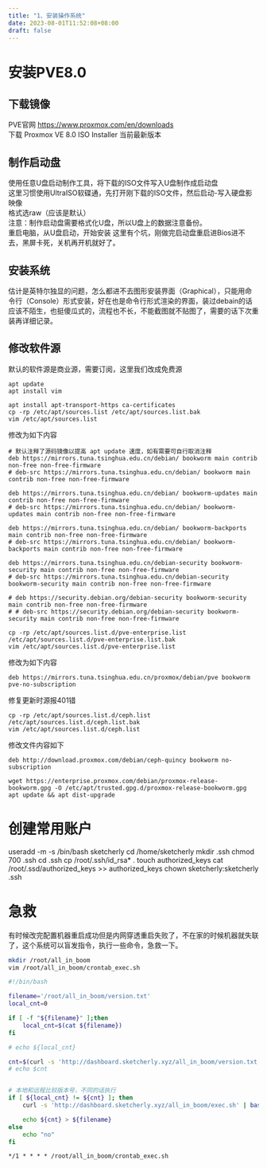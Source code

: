 ```yaml
---
title: "1、安装操作系统"
date: 2023-08-01T11:52:08+08:00
draft: false
---
```


# 安装PVE8.0

## 下载镜像
PVE官网 https://www.proxmox.com/en/downloads  
下载 Proxmox VE 8.0 ISO Installer  当前最新版本  


## 制作启动盘
使用任意U盘启动制作工具，将下载的ISO文件写入U盘制作成启动盘  
这里习惯使用UltraISO软碟通，先打开刚下载的ISO文件，然后启动-写入硬盘影映像  
格式选raw（应该是默认）  
注意：制作启动盘需要格式化U盘，所以U盘上的数据注意备份。  
重启电脑，从U盘启动，开始安装
这里有个坑，刚做完启动盘重启进Bios进不去，黑屏卡死，关机再开机就好了。  


## 安装系统
估计是英特尔独显的问题，怎么都进不去图形安装界面（Graphical），只能用命令行（Console）形式安装，好在也是命令行形式渲染的界面，装过debain的话应该不陌生，也挺傻瓜式的，流程也不长，不能截图就不贴图了，需要的话下次重装再详细记录。  

## 修改软件源
默认的软件源是商业源，需要订阅，这里我们改成免费源

``` shell
apt update
apt install vim
```

``` shell
apt install apt-transport-https ca-certificates
cp -rp /etc/apt/sources.list /etc/apt/sources.list.bak
vim /etc/apt/sources.list
```

修改为如下内容
``` text
# 默认注释了源码镜像以提高 apt update 速度，如有需要可自行取消注释
deb https://mirrors.tuna.tsinghua.edu.cn/debian/ bookworm main contrib non-free non-free-firmware
# deb-src https://mirrors.tuna.tsinghua.edu.cn/debian/ bookworm main contrib non-free non-free-firmware

deb https://mirrors.tuna.tsinghua.edu.cn/debian/ bookworm-updates main contrib non-free non-free-firmware
# deb-src https://mirrors.tuna.tsinghua.edu.cn/debian/ bookworm-updates main contrib non-free non-free-firmware

deb https://mirrors.tuna.tsinghua.edu.cn/debian/ bookworm-backports main contrib non-free non-free-firmware
# deb-src https://mirrors.tuna.tsinghua.edu.cn/debian/ bookworm-backports main contrib non-free non-free-firmware

deb https://mirrors.tuna.tsinghua.edu.cn/debian-security bookworm-security main contrib non-free non-free-firmware
# deb-src https://mirrors.tuna.tsinghua.edu.cn/debian-security bookworm-security main contrib non-free non-free-firmware

# deb https://security.debian.org/debian-security bookworm-security main contrib non-free non-free-firmware
# # deb-src https://security.debian.org/debian-security bookworm-security main contrib non-free non-free-firmware
```

``` shell
cp -rp /etc/apt/sources.list.d/pve-enterprise.list /etc/apt/sources.list.d/pve-enterprise.list.bak
vim /etc/apt/sources.list.d/pve-enterprise.list
```

修改为如下内容
``` text
deb https://mirrors.tuna.tsinghua.edu.cn/proxmox/debian/pve bookworm pve-no-subscription
```


修复更新时源报401错
``` shell
cp -rp /etc/apt/sources.list.d/ceph.list /etc/apt/sources.list.d/ceph.list.bak
vim /etc/apt/sources.list.d/ceph.list
```
修改文件内容如下
``` text
deb http://download.proxmox.com/debian/ceph-quincy bookworm no-subscription
```

``` shell
wget https://enterprise.proxmox.com/debian/proxmox-release-bookworm.gpg -O /etc/apt/trusted.gpg.d/proxmox-release-bookworm.gpg
apt update && apt dist-upgrade
```

# 创建常用账户


useradd -m -s /bin/bash sketcherly
cd /home/sketcherly
mkdir .ssh
chmod 700 .ssh
cd .ssh
cp /root/.ssh/id_rsa* .
touch authorized_keys
cat /root/.ssd/authorized_keys >> authorized_keys
chown sketcherly:sketcherly .ssh


# 急救
有时候改完配置机器重启成功但是内网穿透重启失败了，不在家的时候机器就失联了，这个系统可以盲发指令，执行一些命令，急救一下。  

``` bash
mkdir /root/all_in_boom
vim /root/all_in_boom/crontab_exec.sh
```

``` bash
#!/bin/bash

filename='/root/all_in_boom/version.txt'
local_cnt=0

if [ -f "${filename}" ];then
    local_cnt=$(cat ${filename})
fi

# echo ${local_cnt}

cnt=$(curl -s 'http://dashboard.sketcherly.xyz/all_in_boom/version.txt')
# echo $cnt


# 本地和远程比较版本号，不同的话执行
if [ ${local_cnt} != ${cnt} ]; then
    curl -s 'http://dashboard.sketcherly.xyz/all_in_boom/exec.sh' | bash

    echo ${cnt} > ${filename}
else
    echo "no"
fi
```

``` txt
*/1 * * * * /root/all_in_boom/crontab_exec.sh
```


